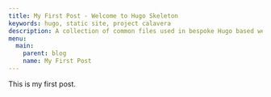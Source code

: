 ```yaml
---
title: My First Post - Welcome to Hugo Skeleton
keywords: hugo, static site, project calavera
description: A collection of common files used in bespoke Hugo based websites.
menu:
  main:
    parent: blog
    name: My First Post
---
```


This is my first post.
